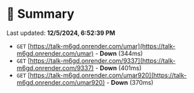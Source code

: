 # 📖 Summary
Last updated: **12/5/2024, 6:52:39 PM**

- `GET` [https://talk-m6gd.onrender.com/umar](https://talk-m6gd.onrender.com/umar) - **Down** (344ms)
- `GET` [https://talk-m6gd.onrender.com/9337](https://talk-m6gd.onrender.com/9337) - **Down** (401ms)
- `GET` [https://talk-m6gd.onrender.com/umar920](https://talk-m6gd.onrender.com/umar920) - **Down** (370ms)
